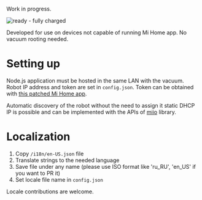 Work in progress.

![ready - fully charged](https://user-images.githubusercontent.com/13202642/50579668-3e800900-0e58-11e9-8a44-4c6036448838.png)

Developed for use on devices not capable of running Mi Home app. No vacuum rooting needed.

# Setting up
Node.js application must be hosted in the same LAN with the vacuum. Robot IP address and token are set in `config.json`. Token can be obtained with [this patched Mi Home app](http://www.kapiba.ru/2017/11/mi-home.html). 

Automatic discovery of the robot without the need to assign it static DHCP IP is possible and can be implemented with the APIs of [miio](https://github.com/aholstenson/miio) library.

# Localization
1. Copy `/i18n/en-US.json` file
2. Translate strings to the needed language
3. Save file under any name (please use ISO format like 'ru_RU', 'en_US' if you want to PR it)
4. Set locale file name in `config.json`

Locale contributions are welcome.
